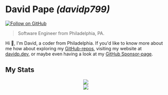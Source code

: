 # David Pape _(davidp799)_
[![Follow on GitHub](https://img.shields.io/github/followers/davidp799?style=social&label=Follow%20on%20GitHub)](https://github.com/davidp799)

> Software Engineer from Philadelphia, PA.


Hi 👋, I'm David, a coder from Philadelphia. If you'd like to know more about me how about exploring my [GitHub-repos](https://github.com/davidp799?tab=repositories), visiting my website at [davidp.dev](https://davidp.dev), or maybe even having a look at my [GitHub Sponsor-page](https://github.com/sponsors/davidp799).

## My Stats

<p align="center">
<img src="https://github-readme-stats.vercel.app/api?username=davidp799&count_private=true&show_icons=true&title_color=e5502b&theme=dark&bg_color=110a3e,120a2e,120a1e&hide_border=true" /><br/>
<img src="https://github-readme-stats.vercel.app/api/top-langs/?username=davidp799&title_color=e5502b&theme=dark&layout=compact&bg_color=110a3e,120a2e,120a1e&hide_border=true" />
</p>
